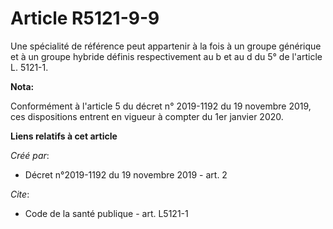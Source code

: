 # Article R5121-9-9

Une spécialité de référence peut appartenir à la fois à un groupe générique et à un groupe hybride définis respectivement au
b et au d du 5° de l'article L. 5121-1.

**Nota:**

Conformément à l'article 5 du décret n° 2019-1192 du 19 novembre 2019, ces dispositions entrent en vigueur à compter du 1er
janvier 2020.

**Liens relatifs à cet article**

_Créé par_:

  - Décret n°2019-1192 du 19 novembre 2019 - art. 2

_Cite_:

  - Code de la santé publique - art. L5121-1
